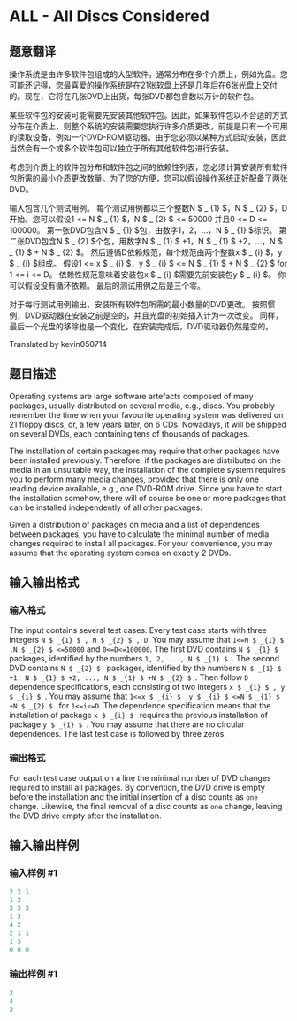 # ALL - All Discs Considered

## 题意翻译

操作系统是由许多软件包组成的大型软件，通常分布在多个介质上，例如光盘。您可能还记得，您最喜爱的操作系统是在21张软盘上还是几年后在6张光盘上交付的。现在，它将在几张DVD上出货，每张DVD都包含数以万计的软件包。

某些软件包的安装可能需要先安装其他软件包。因此，如果软件包以不合适的方式分布在介质上，则整个系统的安装需要您执行许多介质更改，前提是只有一个可用的读取设备，例如一个DVD-ROM驱动器。由于您必须以某种方式启动安装，因此当然会有一个或多个软件包可以独立于所有其他软件包进行安装。

考虑到介质上的软件包分布和软件包之间的依赖性列表，您必须计算安装所有软件包所需的最小介质更改数量。为了您的方便，您可以假设操作系统正好配备了两张DVD。

输入包含几个测试用例。 每个测试用例都以三个整数N $ _ {1} $，N $ _ {2} $，D开始。您可以假设1 <= N $ _ {1} $，N $ _ {2} $ <= 50000 并且0 <= D <= 100000。 第一张DVD包含N $ _ {1} $包，由数字1，2，...，N $ _ {1} $标识。 第二张DVD包含N $ _ {2} $个包，用数字N $ _ {1} $ +1，N $ _ {1} $ +2，...，N $ _ {1} $ + N $ _ {2} $。 然后遵循D依赖规范，每个规范由两个整数x $ _ {i} $，y $ _ {i} $组成。 假设1 <= x $ _ {i} $，y $ _ {i} $ <= N $ _ {1} $ + N $ _ {2} $ for 1 <= i <= D。 依赖性规范意味着安装包x $ _ {i} $需要先前安装包y $ _ {i} $。 你可以假设没有循环依赖。 最后的测试用例之后是三个零。

对于每行测试用例输出，安装所有软件包所需的最小数量的DVD更改。 按照惯例，DVD驱动器在安装之前是空的，并且光盘的初始插入计为一次改变。 同样，最后一个光盘的移除也是一个变化，在安装完成后，DVD驱动器仍然是空的。

Translated by kevin050714 

## 题目描述

 Operating systems are large software artefacts composed of many packages, usually distributed on several media, e.g., discs. You probably remember the time when your favourite operating system was delivered on 21 floppy discs, or, a few years later, on 6 CDs. Nowadays, it will be shipped on several DVDs, each containing tens of thousands of packages.

The installation of certain packages may require that other packages have been installed previously. Therefore, if the packages are distributed on the media in an unsuitable way, the installation of the complete system requires you to perform many media changes, provided that there is only one reading device available, e.g., one DVD-ROM drive. Since you have to start the installation somehow, there will of course be one or more packages that can be installed independently of all other packages.

Given a distribution of packages on media and a list of dependences between packages, you have to calculate the minimal number of media changes required to install all packages. For your convenience, you may assume that the operating system comes on exactly 2 DVDs.

## 输入输出格式

### 输入格式

 The input contains several test cases. Every test case starts with three integers `N $ _{1} $ , N $ _{2} $ , D`. You may assume that `1<=N $ _{1} $ ,N $ _{2} $ <=50000` and `0<=D<=100000`. The first DVD contains `N $ _{1} $ ` packages, identified by the numbers `1, 2, ..., N $ _{1} $ `. The second DVD contains `N $ _{2} $ ` packages, identified by the numbers `N $ _{1} $ +1, N $ _{1} $ +2, ..., N $ _{1} $ +N $ _{2} $ `. Then follow `D` dependence specifications, each consisting of two integers `x $ _{i} $ , y $ _{i} $ `. You may assume that `1<=x $ _{i} $ ,y $ _{i} $ <=N $ _{1} $ +N $ _{2} $ ` for `1<=i<=D`. The dependence specification means that the installation of package `x $ _{i} $ ` requires the previous installation of package `y $ _{i} $ `. You may assume that there are no circular dependences. The last test case is followed by three zeros.

### 输出格式

 For each test case output on a line the minimal number of DVD changes required to install all packages. By convention, the DVD drive is empty before the installation and the initial insertion of a disc counts as `one` change. Likewise, the final removal of a disc counts as `one` change, leaving the DVD drive empty after the installation.

## 输入输出样例

### 输入样例 #1

```cpp
3 2 1
1 2
2 2 2
1 3
4 2
2 1 1
1 3
0 0 0
```


### 输出样例 #1

```cpp
3
4
3
```


